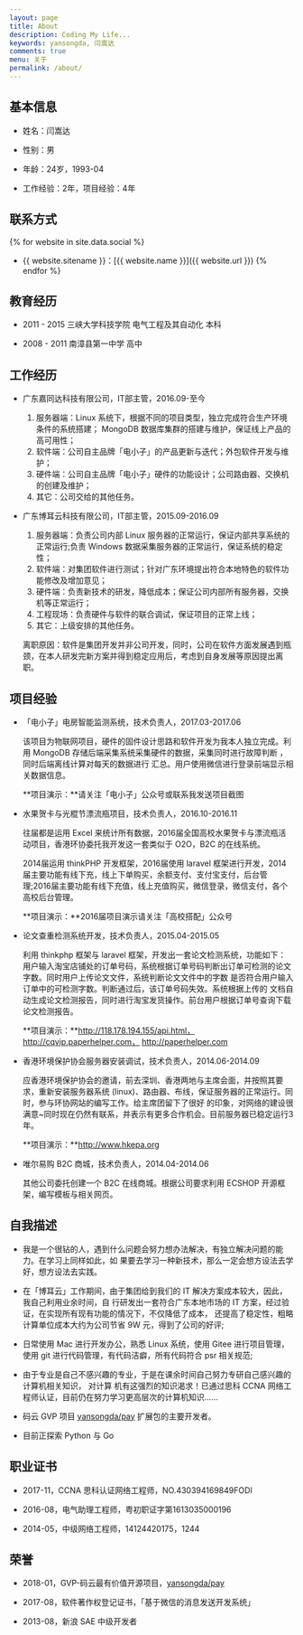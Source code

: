 ```yaml
---
layout: page
title: About
description: Coding My Life...
keywords: yansongda, 闫嵩达
comments: true
menu: 关于
permalink: /about/
---
```


## 基本信息

* 姓名：闫嵩达

* 性别：男

* 年龄：24岁，1993-04

* 工作经验：2年，项目经验：4年


## 联系方式

{% for website in site.data.social %}
* {{ website.sitename }}：[{{ website.name }}]({{ website.url }})
{% endfor %}


## 教育经历

* 2011 - 2015 三峡大学科技学院 电气工程及其自动化 本科

* 2008 - 2011 南漳县第一中学 高中


## 工作经历

* 广东嘉同达科技有限公司，IT部主管，2016.09-至今
  
  1. 服务器端：Linux 系统下，根据不同的项目类型，独立完成符合生产环境条件的系统搭建； MongoDB 数据库集群的搭建与维护，保证线上产品的高可用性；
  2. 软件端：公司自主品牌「电小子」的产品更新与迭代；外包软件开发与维护；
  3. 硬件端：公司自主品牌「电小子」硬件的功能设计；公司路由器、交换机的创建及维护；
  4. 其它：公司交给的其他任务。

* 广东博耳云科技有限公司，IT部主管，2015.09-2016.09
  
  1. 服务器端：负责公司内部 Linux 服务器的正常运行，保证内部共享系统的正常运行;负责 Windows 数据采集服务器的正常运行，保证系统的稳定性；
  2. 软件端：对集团软件进行测试；针对广东环境提出符合本地特色的软件功能修改及增加意见；
  3. 硬件端：负责新技术的研发，降低成本；保证公司内部所有服务器，交换机等正常运行；
  4. 工程现场：负责硬件与软件的联合调试，保证项目的正常上线；
  5. 其它：上级安排的其他任务。

  离职原因：软件是集团开发并非公司开发，同时，公司在软件方面发展遇到瓶颈，在本人研发完新方案并得到稳定应用后，考虑到自身发展等原因提出离职。


## 项目经验

* 「电小子」电房智能监测系统，技术负责人，2017.03-2017.06
  
  该项目为物联网项目，硬件的固件设计思路和软件开发为我本人独立完成。利用 MongoDB 存储后端采集系统采集硬件的数据，采集同时进行故障判断 ，同时后端离线计算对每天的数据进行 汇总。用户使用微信进行登录前端显示相关数据信息。

  **项目演示：**请关注「电小子」公众号或联系我发送项目截图

* 水果贺卡与光棍节漂流瓶项目，技术负责人，2016.10-2016.11
  
  往届都是运用 Excel 来统计所有数据，2016届全国高校水果贺卡与漂流瓶活动项目，香港环协委托我开发这一套类似于 O2O，B2C 的在线系统。

  2014届运用 thinkPHP 开发框架，2016届使用 laravel 框架进行开发，2014 届主要功能有线下充，线上下单购买，余额支付、支付宝支付，后台管理;2016届主要功能有线下充值，线上充值购买，微信登录，微信支付，各个高校后台管理。

  **项目演示：**2016届项目演示请关注「高校搭配」公众号

* 论文查重检测系统开发，技术负责人，2015.04-2015.05
  
  利用 thinkphp 框架与 laravel 框架，开发出一套论文检测系统，功能如下：用户输入淘宝店铺处的订单号码，系统根据订单号码判断出订单可检测的论文字数。同时用户上传论文文件，系统判断论文文件中的字数 是否符合用户输入订单中的可检测字数。判断通过后，该订单号码失效。系统根据上传的 文档自动生成论文检测报告，同时进行淘宝发货操作。前台用户根据订单号查询下载论文检测报告。 

  **项目演示：**http://118.178.194.155/api.html，http://cqvip.paperhelper.com， http://paperhelper.com

* 香港环境保护协会服务器安装调试，技术负责人，2014.06-2014.09
  
  应香港环境保护协会的邀请，前去深圳、香港两地与主席会面，并按照其要求，重新安装服务器系统 (linux)、路由器、布线，保证服务器的正常运行。同时，参与环协网站的编写工作。给主席团留下了很好 的印象，对网络的建设很满意~同时现在仍然有联系，并表示有更多合作机会。目前服务器已稳定运行3年。 

  **项目演示：**http://www.hkepa.org

* 唯尔易购 B2C 商城，技术负责人，2014.04-2014.06
  
  其他公司委托创建一个 B2C 在线商城。根据公司要求利用 ECSHOP 开源框架，编写模板与相关网页。


## 自我描述

* 我是一个很钻的人，遇到什么问题会努力想办法解决，有独立解决问题的能力。在学习上同样如此，如 果要去学习一种新技术，那么一定会想方设法去学好，想方设法去实践。
   
* 在「博耳云」工作期间，由于集团给到我们的 IT 解决方案成本较大，因此，我自己利用业余时间，自 行研发出一套符合广东本地市场的 IT 方案，经过验证，在实现所有现有功能的情况下，不仅降低了成本， 还提高了稳定性，粗略计算单位成本大约为公司节省 9W 元，得到了公司的好评;

* 日常使用 Mac 进行开发办公，熟悉 Linux 系统，使用 Gitee 进行项目管理，使用 git 进行代码管理，有代码洁癖，所有代码符合 psr 相关规范;

* 由于专业是自己不感兴趣的专业，于是在课余时间自己努力专研自己感兴趣的计算机相关知识， 对计算 机有这强烈的知识渴求！已通过思科 CCNA 网络工程师认证，目前仍在努力学习更高层次的计算机知识...... 

* 码云 GVP 项目 [yansongda/pay](https://github.com/yansongda/pay) 扩展包的主要开发者。

* 目前正探索 Python 与 Go


## 职业证书

* 2017-11，CCNA 思科认证网络工程师，NO.430394169849FODI

* 2016-08，电气助理工程师，粤初职证字第1613035000196

* 2014-05，中级网络工程师，14124420175，1244


## 荣誉

* 2018-01，GVP-码云最有价值开源项目，[yansongda/pay](https://gitee.com/yansongda/pay)

* 2017-08，软件著作权登记证书，「基于微信的消息发送开发系统」

* 2013-08，新浪 SAE 中级开发者


